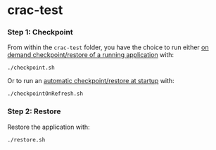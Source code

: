 # crac-test

### Step 1: Checkpoint

From within the `crac-test` folder, you have the choice to run
either [on demand checkpoint/restore of a running application](https://docs.spring.io/spring-framework/reference/6.1/integration/checkpoint-restore.html#_on_demand_checkpointrestore_of_a_running_application)
with:

```
./checkpoint.sh
```

Or to run
an [automatic checkpoint/restore at startup](https://docs.spring.io/spring-framework/reference/6.1/integration/checkpoint-restore.html#_automatic_checkpointrestore_at_startup)
with:

```
./checkpointOnRefresh.sh
```

### Step 2: Restore

Restore the application with:

```
./restore.sh
```
